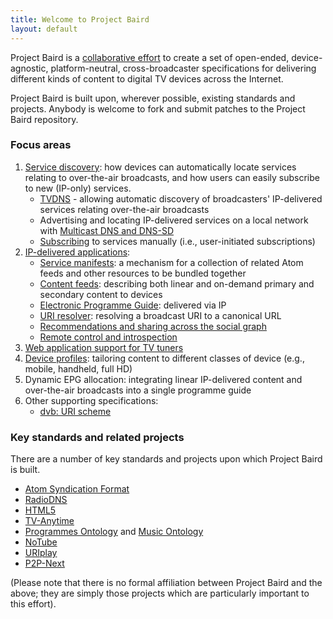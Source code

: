 ```yaml
---
title: Welcome to Project Baird
layout: default
---
```


Project Baird is a [collaborative effort](/getting-involved/)
to create a set of open-ended, device-agnostic, platform-neutral,
cross-broadcaster specifications for delivering different kinds of content
to digital TV devices across the Internet.

Project Baird is built upon, wherever possible, existing standards and
projects. Anybody is welcome to fork and submit patches to the Project
Baird repository.

### Focus areas

1. [Service discovery](discovery/): how devices can automatically locate services relating to over-the-air broadcasts, and how users can easily subscribe to new (IP-only) services.
	* [TVDNS](discovery/tvdns/) - allowing automatic discovery of broadcasters' IP-delivered services relating over-the-air broadcasts
	* Advertising and locating IP-delivered services on a local network with [Multicast DNS and DNS-SD](discovery/bonjour/)
	* [Subscribing](discovery/subscriptions/) to services manually (i.e., user-initiated subscriptions)
2. [IP-delivered applications](applications/):
	* [Service manifests](http://wiki.github.com/nexgenta/Baird/service-manifests): a mechanism for a collection of related Atom feeds and other resources to be bundled together
	* [Content feeds](http://wiki.github.com/nexgenta/Baird/content-feeds): describing both linear and on-demand primary and secondary content to devices
	* [Electronic Programme Guide](applications/epg/): delivered via IP
	* [URI resolver](http://wiki.github.com/nexgenta/Baird/programmes-ontology-resolver): resolving a broadcast URI to a canonical URL
	* [Recommendations and sharing across the social graph](http://wiki.github.com/nexgenta/Baird/social-graph)
	* [Remote control and introspection](http://wiki.github.com/nexgenta/Baird/ip-remote-control)
3. [Web application support for TV tuners](http://wiki.github.com/nexgenta/Baird/javascript-support-for-tuners)
4. [Device profiles](http://wiki.github.com/nexgenta/Baird/device-profiles): tailoring content to different classes of device (e.g., mobile, handheld, full HD)
5. Dynamic EPG allocation: integrating linear IP-delivered content and over-the-air broadcasts into a single programme guide
6. Other supporting specifications:
	* [dvb: URI scheme](specs/draft-mcroberts-uri-dvb.txt)

### Key standards and related projects

There are a number of key standards and projects upon which Project Baird is
built.

* [Atom Syndication Format](http://atompub.org/)
* [RadioDNS](http://www.radiodns.org/)
* [HTML5](http://dev.w3.org/html5/spec/Overview.html)
* [TV-Anytime](http://www.tv-anytime.org/)
* [Programmes Ontology](http://www.bbc.co.uk/ontologies/programmes/) and [Music Ontology](http://musicontology.com/)
* [NoTube](http://notube.org/)
* [URIplay](http://uriplay.org/)
* [P2P-Next](http://www.p2p-next.org/)

(Please note that there is no formal affiliation between Project Baird
and the above; they are simply those projects which are particularly important
to this effort).
